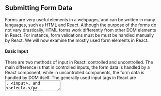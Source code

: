 ## Submitting Form Data

Forms are very useful elements in a webpages, and can be written in many languages, such as HTML and React. Although the purpose of the forms do not vary drastically, HTML forms work differently from other DOM elements in React. For instance, form validations must be must be handled manually by React. We will now examine the mostly used form elements in React.

#### Basic Input

There are two methods of input in React: controlled and uncontrolled. The main difference is that in controlled inputs, the form data is handled by a React component, while in uncontrolled components, the form data is handled by DOM itself. The generally used input tags in React are <textarea>, <input>, and <select>.

Uncontrolled inputs resemble HTML form elements, and these inputs can remember the last user input. With this input, the value is needed to be pulled when the user needs it or when it is submitted. Their value can be get using the onClick function.

Controlled inputs is more the React way and update the variable attached to the tag when the value in the input field is changed. For instance, this can be done with the syntax:

<input value={someValue} onChange={handleChange} />

where someValue is a variable and handleChange is the function.

#### Submitting the Form

The uncontrolled input types can be submitted by using the onSubmit tag attached to a form element that has a button. This can be done with the syntax:

<form onSubmit={this.handleSubmit}>
  
where this.handleSubmit is a function.

The controlled inputs uses the onChange to capture the text value in the input when any change occurs. the variable in the value attribute is updated, and the function called in onChange attribute executes at any change

#### An Example Form

in the connect 4 game we used a form to get the player's information, and the code snippet for this function is:

<form onSubmit={this.handleSubmit}>
  <label>
    Player 1 Name:
    <input type="text" value={this.state.valuePlayer1} onChange={this.handleChangePlayer1} />
  </label>
  <label>
     Player 2 Name:
     <input type="text" value={this.state.valuePlayer2} onChange={this.handleChangePlayer2} />
   </label>
  <input type="submit" value="Submit" />
</form>
  
handleSubmit(event) {
  if(this.state.valuePlayer2 != '' && this.state.valuePlayer1 != ''){
    this.props.playerData.player1Name = this.state.valuePlayer1;
    this.props.playerData.player2Name = this.state.valuePlayer2;
    this.setState({toGame: true});
  }else{
    alert('please enter a name for both players');
  }
}

## Pulling API data using fetch.then

Fetch is similar to JavaScript CDN. The browser requests the APIs of a specific external web server. The sample syntax is:

fetch(LINK + DEFAULT_QUERY).then(response => response.json()).then(data => this.setState({ hits: data.hits }));

where LINK is the FQDN without the query section. DEFAULT_QUERY is the query section that is added to the website link. 




